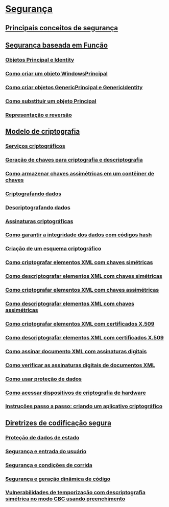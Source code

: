 # [Segurança](index.md)
## [Principais conceitos de segurança](key-security-concepts.md)
## [Segurança baseada em Função](role-based-security.md)
### [Objetos Principal e Identity](principal-and-identity-objects.md)
### [Como criar um objeto WindowsPrincipal](how-to-create-a-windowsprincipal-object.md)
### [Como criar objetos GenericPrincipal e GenericIdentity](how-to-create-genericprincipal-and-genericidentity-objects.md)
### [Como substituir um objeto Principal](replacing-a-principal-object.md)
### [Representação e reversão](impersonating-and-reverting.md)
## [Modelo de criptografia](cryptography-model.md)
### [Serviços criptográficos](cryptographic-services.md)
### [Geração de chaves para criptografia e descriptografia](generating-keys-for-encryption-and-decryption.md)
### [Como armazenar chaves assimétricas em um contêiner de chaves](how-to-store-asymmetric-keys-in-a-key-container.md)
### [Criptografando dados](encrypting-data.md)
### [Descriptografando dados](decrypting-data.md)
### [Assinaturas criptográficas](cryptographic-signatures.md)
### [Como garantir a integridade dos dados com códigos hash](ensuring-data-integrity-with-hash-codes.md)
### [Criação de um esquema criptográfico](creating-a-cryptographic-scheme.md)
### [Como criptografar elementos XML com chaves simétricas](how-to-encrypt-xml-elements-with-symmetric-keys.md)
### [Como descriptografar elementos XML com chaves simétricas](how-to-decrypt-xml-elements-with-symmetric-keys.md)
### [Como criptografar elementos XML com chaves assimétricas](how-to-encrypt-xml-elements-with-asymmetric-keys.md)
### [Como descriptografar elementos XML com chaves assimétricas](how-to-decrypt-xml-elements-with-asymmetric-keys.md)
### [Como criptografar elementos XML com certificados X.509](how-to-encrypt-xml-elements-with-x-509-certificates.md)
### [Como descriptografar elementos XML com certificados X.509](how-to-decrypt-xml-elements-with-x-509-certificates.md)
### [Como assinar documento XML com assinaturas digitais](how-to-sign-xml-documents-with-digital-signatures.md)
### [Como verificar as assinaturas digitais de documentos XML](how-to-verify-the-digital-signatures-of-xml-documents.md)
### [Como usar proteção de dados](how-to-use-data-protection.md)
### [Como acessar dispositivos de criptografia de hardware](how-to-access-hardware-encryption-devices.md)
### [Instruções passo a passo: criando um aplicativo criptográfico](walkthrough-creating-a-cryptographic-application.md)
## [Diretrizes de codificação segura](secure-coding-guidelines.md)
### [Proteção de dados de estado](securing-state-data.md)
### [Segurança e entrada do usuário](security-and-user-input.md)
### [Segurança e condições de corrida](security-and-race-conditions.md)
### [Segurança e geração dinâmica de código](security-and-on-the-fly-code-generation.md)
### [Vulnerabilidades de temporização com descriptografia simétrica no modo CBC usando preenchimento](vulnerabilities-cbc-mode.md)